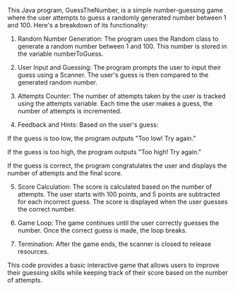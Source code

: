 This Java program, GuessTheNumber, is a simple number-guessing game where the user attempts to guess a randomly generated number between 1 and 100. Here's a breakdown of its functionality:

1. Random Number Generation: The program uses the Random class to generate a random number between 1 and 100. This number is stored in the variable numberToGuess.


2. User Input and Guessing: The program prompts the user to input their guess using a Scanner. The user's guess is then compared to the generated random number.


3. Attempts Counter: The number of attempts taken by the user is tracked using the attempts variable. Each time the user makes a guess, the number of attempts is incremented.


4. Feedback and Hints: Based on the user's guess:

If the guess is too low, the program outputs "Too low! Try again."

If the guess is too high, the program outputs "Too high! Try again."

If the guess is correct, the program congratulates the user and displays the number of attempts and the final score.



5. Score Calculation: The score is calculated based on the number of attempts. The user starts with 100 points, and 5 points are subtracted for each incorrect guess. The score is displayed when the user guesses the correct number.


6. Game Loop: The game continues until the user correctly guesses the number. Once the correct guess is made, the loop breaks.


7. Termination: After the game ends, the scanner is closed to release resources.



This code provides a basic interactive game that allows users to improve their guessing skills while keeping track of their score based on the number of attempts.
